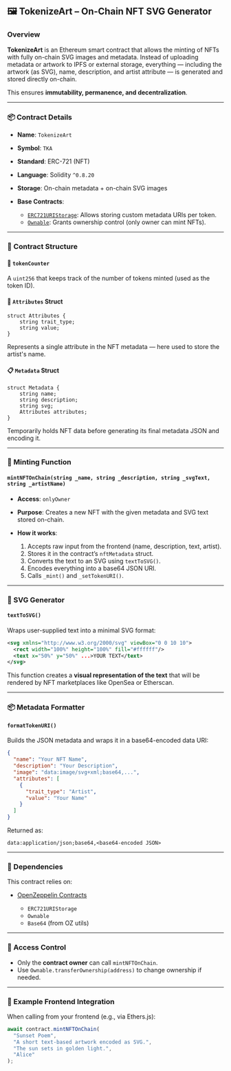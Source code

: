 ## 🖼️ TokenizeArt – On-Chain NFT SVG Generator

### Overview

**TokenizeArt** is an Ethereum smart contract that allows the minting of NFTs with fully on-chain SVG images and metadata. Instead of uploading metadata or artwork to IPFS or external storage, everything — including the artwork (as SVG), name, description, and artist attribute — is generated and stored directly on-chain.

This ensures **immutability, permanence, and decentralization**.

---

### 📦 Contract Details

* **Name**: `TokenizeArt`
* **Symbol**: `TKA`
* **Standard**: ERC-721 (NFT)
* **Language**: Solidity `^0.8.20`
* **Storage**: On-chain metadata + on-chain SVG images
* **Base Contracts**:

  * [`ERC721URIStorage`](https://docs.openzeppelin.com/contracts/4.x/api/token/erc721#ERC721URIStorage): Allows storing custom metadata URIs per token.
  * [`Ownable`](https://docs.openzeppelin.com/contracts/4.x/api/access#Ownable): Grants ownership control (only owner can mint NFTs).

---

### 🔧 Contract Structure

#### 🔢 `tokenCounter`

A `uint256` that keeps track of the number of tokens minted (used as the token ID).

#### 🧱 `Attributes` Struct

```solidity
struct Attributes {
    string trait_type;
    string value;
}
```

Represents a single attribute in the NFT metadata — here used to store the artist's name.

#### 📋 `Metadata` Struct

```solidity
struct Metadata {
    string name;
    string description;
    string svg;
    Attributes attributes;
}
```

Temporarily holds NFT data before generating its final metadata JSON and encoding it.

---

### 🚀 Minting Function

#### `mintNFTOnChain(string _name, string _description, string _svgText, string _artistName)`

* **Access**: `onlyOwner`
* **Purpose**: Creates a new NFT with the given metadata and SVG text stored on-chain.
* **How it works**:

  1. Accepts raw input from the frontend (name, description, text, artist).
  2. Stores it in the contract’s `nftMetadata` struct.
  3. Converts the text to an SVG using `textToSVG()`.
  4. Encodes everything into a base64 JSON URI.
  5. Calls `_mint()` and `_setTokenURI()`.

---

### 🎨 SVG Generator

#### `textToSVG()`

Wraps user-supplied text into a minimal SVG format:

```svg
<svg xmlns="http://www.w3.org/2000/svg" viewBox="0 0 10 10">
  <rect width="100%" height="100%" fill="#ffffff"/>
  <text x="50%" y="50%" ...>YOUR TEXT</text>
</svg>
```

This function creates a **visual representation of the text** that will be rendered by NFT marketplaces like OpenSea or Etherscan.

---

### 📦 Metadata Formatter

#### `formatTokenURI()`

Builds the JSON metadata and wraps it in a base64-encoded data URI:

```json
{
  "name": "Your NFT Name",
  "description": "Your Description",
  "image": "data:image/svg+xml;base64,...",
  "attributes": [
    {
      "trait_type": "Artist",
      "value": "Your Name"
    }
  ]
}
```

Returned as:

```text
data:application/json;base64,<base64-encoded JSON>
```

---

### 📁 Dependencies

This contract relies on:

* [OpenZeppelin Contracts](https://github.com/OpenZeppelin/openzeppelin-contracts)

  * `ERC721URIStorage`
  * `Ownable`
  * `Base64` (from OZ utils)

---

### 🔐 Access Control

* Only the **contract owner** can call `mintNFTOnChain`.
* Use `Ownable.transferOwnership(address)` to change ownership if needed.

---

### 🧪 Example Frontend Integration

When calling from your frontend (e.g., via Ethers.js):

```js
await contract.mintNFTOnChain(
  "Sunset Poem",
  "A short text-based artwork encoded as SVG.",
  "The sun sets in golden light.",
  "Alice"
);
```

